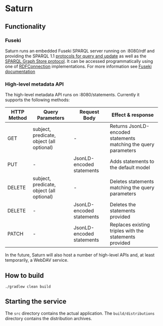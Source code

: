 # Saturn 

## Functionality

### Fuseki 
Saturn runs an embedded Fuseki SPARQL server running on :8080/rdf 
and providing the SPARQL 1.1 [protocols for query and update](http://www.w3.org/TR/sparql11-protocol/) as well as the [SPARQL Graph Store protocol](http://www.w3.org/TR/sparql11-http-rdf-update/).
It can be accessed programmatically using one of [RDFConnection](https://jena.apache.org/documentation/rdfconnection/) implementations.
For more information see [Fuseki documentation](https://jena.apache.org/documentation/fuseki2/) 

### High-level metadata API

The high-level metadata API runs on :8080/statements.
Currently it supports the following methods:

| HTTP Method | Query Parameters                          | Request Body              | Effect & response                                                  |
|-------------|-------------------------------------------|---------------------------|------------------------------------------------------------------- |
| GET         | subject, predicate, object (all optional) | -                         | Returns JsonLD-encoded statements matching the query parameters    |
| PUT         | -                                         | JsonLD-encoded statements | Adds statements to the default model                               |
| DELETE      | subject, predicate, object (all optional) | -                         | Deletes statements matching the query parameters                   |
| DELETE      | -                                         | JsonLD-encoded statements | Deletes the statements provided                                    |
| PATCH       | -                                         | JsonLD-encoded statements | Replaces existing triples with the statements provided             |

In the future, Saturn will also host a number of high-level APIs and, at least temporarily, a WebDAV service.

## How to build

`./gradlew clean build`


## Starting the service
The `src` directory contains the actual application.
The `build/distributions` directory contains the distribution archives.
